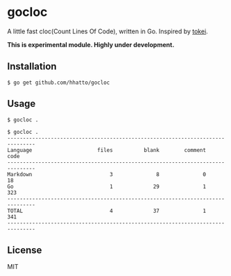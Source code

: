 # gocloc

A little fast cloc(Count Lines Of Code), written in Go.
Inspired by [tokei](https://github.com/Aaronepower/tokei).

**This is experimental module. Highly under development.**

## Installation

```
$ go get github.com/hhatto/gocloc
```

## Usage

```
$ gocloc .
```

```
$ gocloc .
-------------------------------------------------------------------------------
Language                     files          blank        comment           code
-------------------------------------------------------------------------------
Markdown                         3              8              0             18
Go                               1             29              1            323
-------------------------------------------------------------------------------
TOTAL                            4             37              1            341
-------------------------------------------------------------------------------
```

## License
MIT
